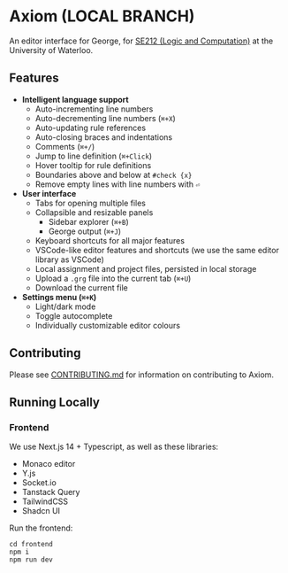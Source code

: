 # Axiom (LOCAL BRANCH)

An editor interface for George, for [SE212 (Logic and Computation)](https://student.cs.uwaterloo.ca/~se212/notes.html) at the University of Waterloo.

## Features

- **Intelligent language support**
  - Auto-incrementing line numbers
  - Auto-decrementing line numbers (`⌘+X`)
  - Auto-updating rule references
  - Auto-closing braces and indentations
  - Comments (`⌘+/`)
  - Jump to line definition (`⌘+Click`)
  - Hover tooltip for rule definitions
  - Boundaries above and below at `#check {x}`
  - Remove empty lines with line numbers with `⏎`
- **User interface**
  - Tabs for opening multiple files
  - Collapsible and resizable panels
    - Sidebar explorer (`⌘+B`)
    - George output (`⌘+J`)
  - Keyboard shortcuts for all major features
  - VSCode-like editor features and shortcuts (we use the same editor library as VSCode)
  - Local assignment and project files, persisted in local storage
  - Upload a `.grg` file into the current tab (`⌘+U`)
  - Download the current file
- **Settings menu (`⌘+K`)**
  - Light/dark mode
  - Toggle autocomplete
  - Individually customizable editor colours

## Contributing

Please see [CONTRIBUTING.md](CONTRIBUTING.md) for information on contributing to Axiom.

## Running Locally

### Frontend

We use Next.js 14 + Typescript, as well as these libraries:

- Monaco editor
- Y.js
- Socket.io
- Tanstack Query
- TailwindCSS
- Shadcn UI

Run the frontend:

```
cd frontend
npm i
npm run dev
```

